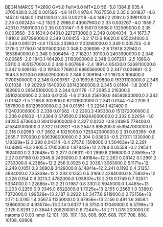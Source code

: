 BEGN
MARCS T=2600 G=5.0 FeH=0.0 MT=2.0
                  56
-5.0 1384.8 635.4 3705430.0 2.35 0.001595 
-4.8 1417.4 978.4 7027550.0 2.35 0.001837 
-4.6 1452.0 1446.0 13141300.0 2.35 0.002116 
-4.4 1487.2 2092.0 23991100.0 2.35 0.002424 
-4.2 1523.2 2986.0 43007900.0 2.35 0.002767 
-4.0 1559.7 4231.0 75891000.0 2.35 0.003147 
-3.8 1597.0 5968.0 132099000.0 2.35 0.003568 
-3.6 1634.9 8401.0 227273000.0 2.349 0.004034 
-3.4 1673.7 11810.0 387296000.0 2.349 0.00455 
-3.2 1713.6 16620.0 655234000.0 2.349 0.005121 
-3.0 1754.8 23390.0 1103260000.0 2.349 0.005755 
-2.9 1776.0 27750.0 1430150000.0 2.348 0.006099 
-2.8 1797.8 32940.0 1853840000.0 2.348 0.006464 
-2.7 1820.1 39100.0 2403990000.0 2.348 0.00685 
-2.6 1843.1 46420.0 3119390000.0 2.348 0.007261 
-2.5 1866.8 55110.0 4051370000.0 2.348 0.007698 
-2.4 1891.4 65430.0 5268110000.0 2.347 0.008163 
-2.3 1916.8 77680.0 6860560000.0 2.347 0.008661 
-2.2 1943.3 92200.0 8950290000.0 2.346 0.009194 
-2.1 1970.8 109400.0 11700500000.0 2.346 0.009767 
-2.0 1999.6 129800.0 15331100000.0 2.346 0.01038 
-1.9 2029.9 154000.0 20142300000.0 2.345 0.01104 
-1.8 2061.7 182600.0 26545100000.0 2.344 0.01176 
-1.7 2095.2 216300.0 35102000000.0 2.343 0.01255 
-1.6 2130.8 256100.0 46592800000.0 2.342 0.01342 
-1.5 2168.8 302800.0 62101600000.0 2.341 0.0144 
-1.4 2209.3 357600.0 83129500000.0 2.34 0.01551 
-1.3 2254.1 421400.0 112403000000.0 2.338 0.01682 
-1.2 2300.3 495300.0 151372000000.0 2.336 0.01832 
-1.1 2364.0 579500.0 216264000000.0 2.332 0.02054 
-1.0 2428.5 673600.0 304126000000.0 2.327 0.0232 
-0.9 2489.5 778400.0 415340000000.0 2.322 0.02621 
-0.8 2547.3 895200.0 553947000000.0 2.316 0.02963 
-0.7 2602.4 1025000.0 725342000000.0 2.31 0.03355 
-0.6 2655.7 1170000.0 936398000000.0 2.304 0.03803 
-0.5 2707.1 1330000.0 1.19328e+12 2.298 0.04314 
-0.4 2757.0 1508000.0 1.50463e+12 2.291 0.04895 
-0.3 2805.5 1705000.0 1.87843e+12 2.284 0.05558 
-0.2 2853.1 1924000.0 2.32648e+12 2.277 0.06311 
-0.1 2899.8 2166000.0 2.8595e+12 2.27 0.07168 
0.0 2945.8 2435000.0 3.49184e+12 2.263 0.08142 
0.1 2991.2 2733000.0 4.2386e+12 2.256 0.0925 
0.2 3036.1 3063000.0 5.1171e+12 2.248 0.1051 
0.3 3080.8 3429000.0 6.14841e+12 2.241 0.1193 
0.4 3125.1 3834000.0 7.35338e+12 2.233 0.1355 
0.5 3169.2 4284000.0 8.75932e+12 2.226 0.154 
0.6 3213.2 4782000.0 1.03937e+13 2.218 0.1749 
0.7 3257.1 5334000.0 1.22886e+13 2.21 0.1987 
0.8 3301.0 5945000.0 1.4485e+13 2.203 0.2259 
0.9 3345.0 6622000.0 1.7025e+13 2.195 0.2569 
1.0 3389.0 7372000.0 1.99529e+13 2.187 0.2922 
1.2 3477.8 9119000.0 2.72156e+13 2.171 0.3785 
1.4 3567.5 11250000.0 3.67956e+13 2.156 0.491 
1.6 3658.1 13860000.0 4.93574e+13 2.14 0.6377 
1.8 3750.3 17040000.0 6.5799e+13 2.125 0.8291 
2.0 3844.1 20920000.0 8.72447e+13 2.11 1.078 
200000.00
natoms              0      0.00
nmol          12
          101.         106.       107.      108.         606.        607.        608.
          707.         708.       808.    10108.       60808.
